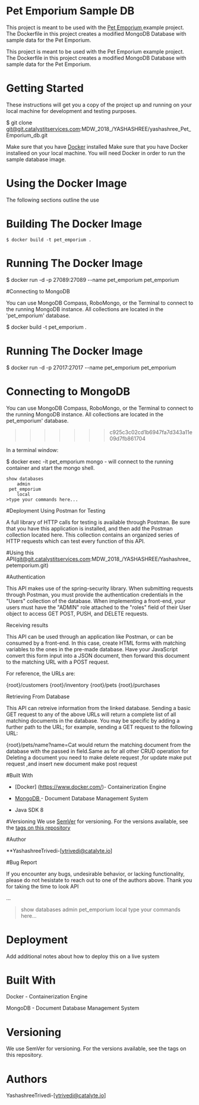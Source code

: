 # Pet Emporium Sample DB

This project is meant to be used with the [Pet Emporium ](git@git.catalystitservices.com:MDW_2018_/YASHASHREE/Yashashree_petemporium.git)
example project. The Dockerfile in this project creates a modified MongoDB
Database with sample data for the Pet Emporium.


This project is meant to be used with the Pet Emporium
example project. The Dockerfile in this project creates a modified MongoDB
Database with sample data for the Pet Emporium.

# Getting Started

These instructions will get you a copy of the project up and running on your local
machine for development and testing purposes.

$ git clone git@git.catalystitservices.com:MDW_2018_/YASHASHREE/yashashree_Pet_Emporium_db.git

Make sure that you have [Docker](https://www.docker.com/products/overview) installed
Make sure that you have Docker installeed
on your local machine. You will need Docker in order to run the sample database image.


# Using the Docker Image

The following sections outline the use


# Building The Docker Image
```
$ docker build -t pet_emporium .
```
# Running The Docker Image

$ docker run -d -p 27089:27089 --name pet_emporium pet_emporium

#Connecting to MongoDB

You can use MongoDB Compass, RoboMongo, or the Terminal to connect to the
running MongoDB instance. All collections are located in the  'pet_emporium' database.


$ docker build -t pet_emporium .

# Running The Docker Image

$ docker run -d -p 27017:27017 --name pet_emporium pet_emporium

# Connecting to MongoDB

You can use MongoDB Compass, RoboMongo, or the Terminal to connect to the
running MongoDB instance. All collections are located in the  pet_emporium' database.
>>>>>>> c925c3c02cd1b6947fa7d343a11e09d7fb861704

In a terminal window:

$ docker exec -it pet_emporium mongo - will connect to the running container and start the mongo shell.

```
show databases
    admin
 pet_emporium
    local
>type your commands here...
```

#Deployment
Using Postman for Testing

A full library of HTTP calls for testing is available through Postman.
Be sure that you have this application is installed, and then add the Postman
collection located here. This
collection contains an organized series of HTTP requests which can test every
function of this API.


#Using this API(git@git.catalystitservices.com:MDW_2018_/YASHASHREE/Yashashree_petemporium.git)


#Authentication


This API makes use of the spring-security library. When submitting requests
through Postman, you must provide the authentication credentials in the "Users"
collection of the database. When implementing a front-end, your users must have
the "ADMIN" role attached to the "roles" field of their User object to access GET
POST, PUSH, and DELETE requests.


Receiving results

This API can be used through an application like Postman, or can be consumed
by a front-end. In this case, create HTML forms with matching variables to the
ones in the pre-made database. Have your JavaScript convert this form input into
a JSON document, then forward this document to the matching URL with a POST request.


For reference, the URLs are:

{root}/customers
{root}/inventory
{root}/pets
{root}/purchases

Retrieving From Database

This API can retreive information from the linked database. Sending a basic
GET request to any of the above URLs will return a complete list of all matching
documents in the database. You may be specific by adding a further path to the
URL; for example, sending a GET request to the following URL:

{root}/pets/name?name=Cat
would return the matching document from the database with the passed in field.Same as for all other CRUD operation for Deleting a document you need to make delete request ,for update make put request ,and insert new document make post request 

#Built With

* [Docker] (https://www.docker.com/)- Containerization Engine

* [MongoDB ]((https://www.mongodb.com/))- Document Database Management System

* Java SDK 8

#Versioning
We use [SemVer](http://semver.org/) for versioning. For the versions available, see the 
[tags on this repository](git@git.catalystitservices.com:MDW_2018_/YASHASHREE/yashashree_Pet_Emporium_db.git)

#Author

**YashashreeTrivedi-[ytrivedi@catalyte.io]


#Bug Report

If you encounter any bugs, undesirable behavior, or lacking functionality, please
do not hesistate to reach out to one of the authors above. Thank you for taking
the time to look API

...
> show databases
    admin
 pet_emporium
    local
> type your commands here...

# Deployment

Add additional notes about how to deploy this on a live system


# Built With



Docker - Containerization Engine

MongoDB - Document Database Management System



# Versioning

We use SemVer for versioning. For the versions available, see the tags on this repository.


# Authors
YashashreeTrivedi-[ytrivedi@catalyte.io]
